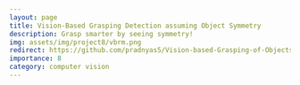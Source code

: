 ```yaml
---
layout: page
title: Vision-Based Grasping Detection assuming Object Symmetry
description: Grasp smarter by seeing symmetry!
img: assets/img/project8/vbrm.png
redirect: https://github.com/pradnyas5/Vision-based-Grasping-of-Objects-using-Symmetry
importance: 8
category: computer vision
---
```

